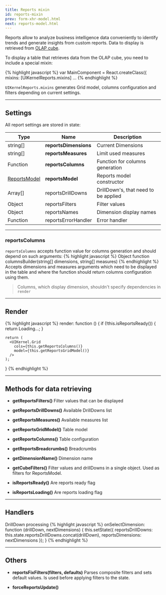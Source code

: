 ```yaml
---
title: Reports mixin
id: reports-mixin
prev: form-xhr-model.html
next: reports-model.html
---
```


Reports allow to analyze business intelligence data conveniently to identify trends and generate insights from custom reports. Data to display is retrieved from [OLAP cube](reports-interface.html).

To display a table that retrieves data from the OLAP cube, you need to include a special mixin:

{% highlight javascript %}
var MainComponent = React.createClass({
  mixins: [UIKernelReports.mixins]
  ...
{% endhighlight %}

`UIKernelReports.mixins` generates Grid model, columns configuration and filters depending on current settings.

---

## Settings

All report settings are stored in state:

| Type                               | Name                  | Description                               |
|------------------------------------|-----------------------|-------------------------------------------|
| string[]                           | **reportsDimensions** | Current Dimensions                        |
| string[]                           | **reportsMeasures**   | Limit used measures                       |
| Function                           | **reportsColumns**    | Function for columns generation           |
| [ReportsModel](reports-model.html) | **reportsModel**      | Reports model constructor                 |
| Array[]                            | reportsDrillDowns     | DrillDown's, that need to be applied      |
| Object                             | reportsFilters        | Filter values                             |
| Object                             | reportsNames          | Dimension display names                   |
| Function                           | reportsErrorHandler   | Error handler                             |

---

### reportsColumns

`reportsColumns` accepts function value for columns generation and should depend on such arguments:
{% highlight javascript %}
Object function columnsBuilder(string[] dimensions, string[] measures)
{% endhighlight %}
Accepts dimensions and measures arguments which need to be displayed in the table and where the
function should return columns configuration using them.

> Columns, which display dimension, shouldn't specify dependencies in `render`

---

## Render

{% highlight javascript %}
  render: function () {
    if (!this.isReportsReady()) {
      return <span>Loading...</span>;
    }

    return (
      <UIKernel.Grid
        cols={this.getReportsColumns()}
        model={this.getReportsGridModel()}
      />
    );
  }
{% endhighlight %}

---

## Methods for data retrieving

* **getReportsFilters()**
Filter values that can be displayed

* **getReportsDrillDowns()**
Available DrillDowns list

* **getReportsMeasures()**
Available measures list

* **getReportsGridModel()**
Table model

* **getReportsColumns()**
Table configuration

* **getReportsBreadcrumbs()**
Breadcrumbs

* **getDimensionName()**
Dimension name

* **getCubeFilters()**
Filter values and drillDowns in a single object. Used as filters for ReportsModel.

* **isReportsReady()**
Are reports ready flag

* **isReportsLoading()**
Are reports loading flag

---

## Handlers

DrillDown processing
{% highlight javascript %}
onSelectDimension: function (drillDown, nextDimensions) {
  this.setState({
    reportsDrillDowns: this.state.reportsDrillDowns.concat(drillDown),
    reportsDimensions: nextDimensions
  });
}
{% endhighlight %}

---

## Others

* **reportsFixFilters(filters, defaults)**
Parses composite filters and sets default values. Is used before applying filters to the state.

* **forceReportsUpdate()**
